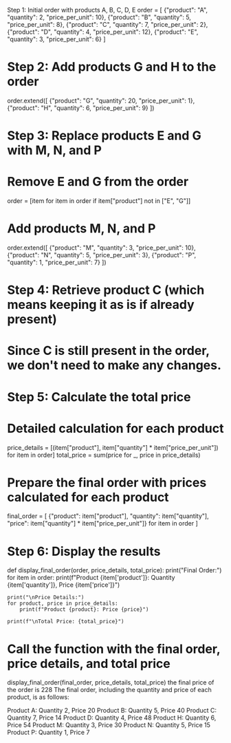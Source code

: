 Step 1: Initial order with products A, B, C, D, E
order = [
    {"product": "A", "quantity": 2, "price_per_unit": 10},
    {"product": "B", "quantity": 5, "price_per_unit": 8},
    {"product": "C", "quantity": 7, "price_per_unit": 2},
    {"product": "D", "quantity": 4, "price_per_unit": 12},
    {"product": "E", "quantity": 3, "price_per_unit": 6}
]

# Step 2: Add products G and H to the order
order.extend([
    {"product": "G", "quantity": 20, "price_per_unit": 1},
    {"product": "H", "quantity": 6, "price_per_unit": 9}
])

# Step 3: Replace products E and G with M, N, and P
# Remove E and G from the order
order = [item for item in order if item["product"] not in ["E", "G"]]

# Add products M, N, and P
order.extend([
    {"product": "M", "quantity": 3, "price_per_unit": 10},
    {"product": "N", "quantity": 5, "price_per_unit": 3},
    {"product": "P", "quantity": 1, "price_per_unit": 7}
])

# Step 4: Retrieve product C (which means keeping it as is if already present)
# Since C is still present in the order, we don't need to make any changes.

# Step 5: Calculate the total price
# Detailed calculation for each product
price_details = [(item["product"], item["quantity"] * item["price_per_unit"]) for item in order]
total_price = sum(price for _, price in price_details)

# Prepare the final order with prices calculated for each product
final_order = [
    {"product": item["product"], 
     "quantity": item["quantity"], 
     "price": item["quantity"] * item["price_per_unit"]} 
    for item in order
]

# Step 6: Display the results
def display_final_order(order, price_details, total_price):
    print("Final Order:")
    for item in order:
        print(f"Product {item['product']}: Quantity {item['quantity']}, Price {item['price']}")
    
    print("\nPrice Details:")
    for product, price in price_details:
        print(f"Product {product}: Price {price}")

    print(f"\nTotal Price: {total_price}")

# Call the function with the final order, price details, and total price
display_final_order(final_order, price_details, total_price)
the final price of the order is 228
The final order, including the quantity and price of each product, is as follows:

Product A: Quantity 2, Price 20
Product B: Quantity 5, Price 40
Product C: Quantity 7, Price 14
Product D: Quantity 4, Price 48
Product H: Quantity 6, Price 54
Product M: Quantity 3, Price 30
Product N: Quantity 5, Price 15
Product P: Quantity 1, Price 7
